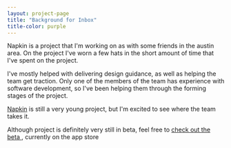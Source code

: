 ```yaml
---
layout: project-page
title: "Background for Inbox"
title-color: purple
---
```


<div class="band--CENTERED">
    <div class="filler-image--MD"></div>
</div>

Napkin is a project that I'm working on as with some friends in the austin area. On the project I've worn a few hats in the short amount of time that I've spent on the project.

I've mostly helped with delivering design guidance, as well as helping the team get traction. Only one of the members of the team has experience with software development, so I've been helping them through the forming stages of the project.

<a class="base--a" href="http://napkin.life">Napkin</a> is still a very young project, but I'm excited to see where the team takes it.


<div class="band--CENTERED">
    <div class="filler-image--MD"></div>
</div>


Although project is definitely very still in beta, feel free to
<a  href="https://play.google.com/store/apps/details?id=life.napkin" class="base--a">
    <span class="project--external-link">check out the beta</span>
</a>, currently on the app store
